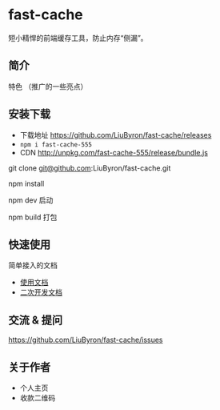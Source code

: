# fast-cache

短小精悍的前端缓存工具，防止内存“侧漏”。

## 简介

特色 （推广的一些亮点）

## 安装下载

- 下载地址 https://github.com/LiuByron/fast-cache/releases
- `npm i fast-cache-555`
- CDN http://unpkg.com/fast-cache-555/release/bundle.js

git clone git@github.com:LiuByron/fast-cache.git

npm install

npm dev 启动

npm build 打包

## 快速使用

简单接入的文档

- [使用文档](./doc/use/README.md)
- [二次开发文档](./doc/dev/README.md)

## 交流 & 提问

https://github.com/LiuByron/fast-cache/issues

## 关于作者

- 个人主页
- 收款二维码
